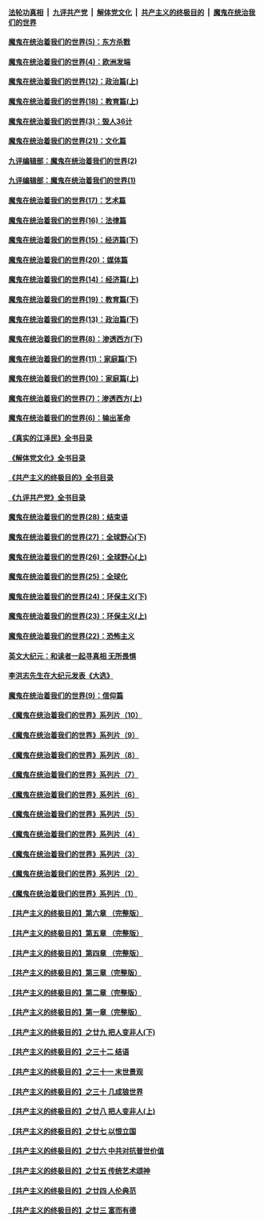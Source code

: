 ####  [法轮功真相](../../../../basic/blob/master/README.md?t=10060031) &nbsp;|&nbsp; [九评共产党](../../../../9ping.md/blob/master/README.md?t=10060031) &nbsp;|&nbsp; [解体党文化](../../../../jtdwh.md/blob/master/README.md?t=10060031)  &nbsp;|&nbsp; [共产主义的终极目的](../../../../gczydzjmd.md/blob/master/README.md?t=10060031) &nbsp;|&nbsp; [魔鬼在统治我们的世界](../../../../mgztzwmdsj.md/blob/master/README.md?t=10060031) 

#### [魔鬼在统治着我们的世界(5)：东方杀戮](../pages/nsc422/n10417707.md?t=10060031) 

#### [魔鬼在统治着我们的世界(4)：欧洲发端](../pages/nsc422/n10414890.md?t=10060031) 

#### [魔鬼在统治着我们的世界(12)：政治篇(上)](../pages/nsc422/n10444576.md?t=10060031) 

#### [魔鬼在统治着我们的世界(18)：教育篇(上)](../pages/nsc422/n10526970.md?t=10060031) 

#### [魔鬼在统治着我们的世界(3)：毁人36计](../pages/nsc422/n10411583.md?t=10060031) 

#### [魔鬼在统治着我们的世界(21)：文化篇](../pages/nsc422/n10597706.md?t=10060031) 

#### [九评编辑部：魔鬼在统治着我们的世界(2)](../pages/nsc422/n10410036.md?t=10060031) 

#### [九评编辑部：魔鬼在统治着我们的世界(1)](../pages/nsc422/n10406825.md?t=10060031) 

#### [魔鬼在统治着我们的世界(17)：艺术篇](../pages/nsc422/n10499093.md?t=10060031) 

#### [魔鬼在统治着我们的世界(16)：法律篇](../pages/nsc422/n10485969.md?t=10060031) 

#### [魔鬼在统治着我们的世界(15)：经济篇(下)](../pages/nsc422/n10469975.md?t=10060031) 

#### [魔鬼在统治着我们的世界(20)：媒体篇](../pages/nsc422/n10586579.md?t=10060031) 

#### [魔鬼在统治着我们的世界(14)：经济篇(上)](../pages/nsc422/n10457370.md?t=10060031) 

#### [魔鬼在统治着我们的世界(19)：教育篇(下)](../pages/nsc422/n10564808.md?t=10060031) 

#### [魔鬼在统治着我们的世界(13)：政治篇(下)](../pages/nsc422/n10448270.md?t=10060031) 

#### [魔鬼在统治着我们的世界(8)：渗透西方(下)](../pages/nsc422/n10429603.md?t=10060031) 

#### [魔鬼在统治着我们的世界(11)：家庭篇(下)](../pages/nsc422/n10440961.md?t=10060031) 

#### [魔鬼在统治着我们的世界(10)：家庭篇(上)](../pages/nsc422/n10435448.md?t=10060031) 

#### [魔鬼在统治着我们的世界(7)：渗透西方(上)](../pages/nsc422/n10426013.md?t=10060031) 

#### [魔鬼在统治着我们的世界(6)：输出革命](../pages/nsc422/n10421536.md?t=10060031) 

#### [《真实的江泽民》全书目录](../pages/nsc422/n13721399.md?t=10060031) 

#### [《解体党文化》全书目录](../pages/nsc422/n13721157.md?t=10060031) 

#### [《共产主义的终极目的》全书目录](../pages/nsc422/n13721048.md?t=10060031) 

#### [《九评共产党》全书目录](../pages/nsc422/n13708085.md?t=10060031) 

#### [魔鬼在统治着我们的世界(28)：结束语](../pages/nsc422/n10936246.md?t=10060031) 

#### [魔鬼在统治着我们的世界(27)：全球野心(下)](../pages/nsc422/n10928319.md?t=10060031) 

#### [魔鬼在统治着我们的世界(26)：全球野心(上)](../pages/nsc422/n10900318.md?t=10060031) 

#### [魔鬼在统治着我们的世界(25)：全球化](../pages/nsc422/n10788205.md?t=10060031) 

#### [魔鬼在统治着我们的世界(24)：环保主义(下)](../pages/nsc422/n10695307.md?t=10060031) 

#### [魔鬼在统治着我们的世界(23)：环保主义(上)](../pages/nsc422/n10688613.md?t=10060031) 

#### [魔鬼在统治着我们的世界(22)：恐怖主义](../pages/nsc422/n10614727.md?t=10060031) 

#### [英文大纪元：和读者一起寻真相 无所畏惧](../pages/nsc422/n12542027.md?t=10060031) 

#### [李洪志先生在大纪元发表《大选》](../pages/nsc422/n12534746.md?t=10060031) 

#### [魔鬼在统治着我们的世界(9)：信仰篇](../pages/nsc422/n10432159.md?t=10060031) 

#### [《魔鬼在统治着我们的世界》系列片（10）](../pages/nsc422/n12292670.md?t=10060031) 

#### [《魔鬼在统治着我们的世界》系列片（9）](../pages/nsc422/n12290859.md?t=10060031) 

#### [《魔鬼在统治着我们的世界》系列片（8）](../pages/nsc422/n12287445.md?t=10060031) 

#### [《魔鬼在统治着我们的世界》系列片（7）](../pages/nsc422/n12283425.md?t=10060031) 

#### [《魔鬼在统治着我们的世界》系列片（6）](../pages/nsc422/n12282314.md?t=10060031) 

#### [《魔鬼在统治着我们的世界》系列片（5）](../pages/nsc422/n12281419.md?t=10060031) 

#### [《魔鬼在统治着我们的世界》系列片（4）](../pages/nsc422/n12274024.md?t=10060031) 

#### [《魔鬼在统治着我们的世界》系列片（3）](../pages/nsc422/n12271322.md?t=10060031) 

#### [《魔鬼在统治着我们的世界》系列片（2）](../pages/nsc422/n12269049.md?t=10060031) 

#### [《魔鬼在统治着我们的世界》系列片（1）](../pages/nsc422/n12267575.md?t=10060031) 

#### [【共产主义的终极目的】第六章 （完整版）](../pages/nsc422/n11428913.md?t=10060031) 

#### [【共产主义的终极目的】第五章 （完整版）](../pages/nsc422/n11428912.md?t=10060031) 

#### [【共产主义的终极目的】第四章 （完整版）](../pages/nsc422/n11428907.md?t=10060031) 

#### [【共产主义的终极目的】第三章（完整版）](../pages/nsc422/n11428848.md?t=10060031) 

#### [【共产主义的终极目的】第二章（完整版）](../pages/nsc422/n11428831.md?t=10060031) 

#### [【共产主义的终极目的】第一章（完整版）](../pages/nsc422/n11417651.md?t=10060031) 

#### [【共产主义的终极目的】之廿九 把人变非人(下)](../pages/nsc422/n11344140.md?t=10060031) 

#### [【共产主义的终极目的】之三十二 结语](../pages/nsc422/n11360535.md?t=10060031) 

#### [【共产主义的终极目的】之三十一 末世景观](../pages/nsc422/n11351129.md?t=10060031) 

#### [【共产主义的终极目的】之三十 几成狼世界](../pages/nsc422/n11348280.md?t=10060031) 

#### [【共产主义的终极目的】之廿八 把人变非人(上)](../pages/nsc422/n11340492.md?t=10060031) 

#### [【共产主义的终极目的】之廿七 以恨立国](../pages/nsc422/n11336944.md?t=10060031) 

#### [【共产主义的终极目的】之廿六 中共对抗普世价值](../pages/nsc422/n11324785.md?t=10060031) 

#### [【共产主义的终极目的】之廿五 传统艺术颂神](../pages/nsc422/n11296396.md?t=10060031) 

#### [【共产主义的终极目的】之廿四 人伦典范](../pages/nsc422/n11296397.md?t=10060031) 

#### [【共产主义的终极目的】之廿三 富而有德](../pages/nsc422/n11283598.md?t=10060031) 

